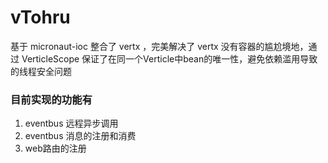 # vTohru

基于 micronaut-ioc 整合了 vertx ，完美解决了 vertx 没有容器的尴尬境地，通过 VerticleScope 保证了在同一个Verticle中bean的唯一性，避免依赖滥用导致的线程安全问题

### 目前实现的功能有
 1. eventbus 远程异步调用
 2. eventbus 消息的注册和消费
 3. web路由的注册
